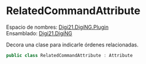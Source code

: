 # RelatedCommandAttribute

Espacio de nombres: [Digi21.DigiNG.Plugin](../../)  
Ensamblado: [Digi21.DigiNG](../../../digi21.diging/)

Decora una clase para indicarle órdenes relacionadas.

```csharp
public class RelatedCommandAttribute : Attribute
```




